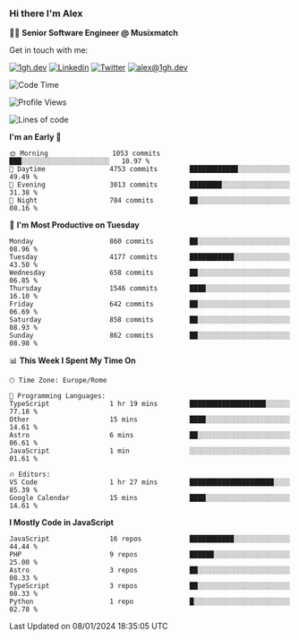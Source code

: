 ### Hi there I'm Alex

👨‍💻 __Senior Software Engineer @ Musixmatch__

Get in touch with me:

[![1gh.dev](https://img.shields.io/static/v1?label=1gh.dev&message=%20&color=red&logo=&style=flat-square&logoColor=white)](https://www.1gh.dev/)
[![Linkedin](https://img.shields.io/static/v1?label=Linkedin&message=%20&color=blue&logo=Linkedin&style=flat-square&logoColor=white)](https://linkedin.com/in/alexghirelli)
[![Twitter](https://img.shields.io/static/v1?label=Twitter&message=%20&color=blue&logo=Twitter&style=flat-square&logoColor=white)](https://twitter.com/alexGhirelli)
[![alex@1gh.dev](https://img.shields.io/static/v1?label=alex@1gh.dev&message=%20&color=red&logo=gmail&style=flat-square&logoColor=white)](mailto:alex@1gh.dev)

<!--START_SECTION:waka-->
![Code Time](http://img.shields.io/badge/Code%20Time-7%2C661%20hrs%205%20mins-blue)

![Profile Views](http://img.shields.io/badge/Profile%20Views-14-blue)

![Lines of code](https://img.shields.io/badge/From%20Hello%20World%20I%27ve%20Written-23.9%20million%20lines%20of%20code-blue)

**I'm an Early 🐤** 

```text
🌞 Morning                1053 commits        ███░░░░░░░░░░░░░░░░░░░░░░   10.97 % 
🌆 Daytime                4753 commits        ████████████░░░░░░░░░░░░░   49.49 % 
🌃 Evening                3013 commits        ████████░░░░░░░░░░░░░░░░░   31.38 % 
🌙 Night                  784 commits         ██░░░░░░░░░░░░░░░░░░░░░░░   08.16 % 
```
📅 **I'm Most Productive on Tuesday** 

```text
Monday                   860 commits         ██░░░░░░░░░░░░░░░░░░░░░░░   08.96 % 
Tuesday                  4177 commits        ███████████░░░░░░░░░░░░░░   43.50 % 
Wednesday                658 commits         ██░░░░░░░░░░░░░░░░░░░░░░░   06.85 % 
Thursday                 1546 commits        ████░░░░░░░░░░░░░░░░░░░░░   16.10 % 
Friday                   642 commits         ██░░░░░░░░░░░░░░░░░░░░░░░   06.69 % 
Saturday                 858 commits         ██░░░░░░░░░░░░░░░░░░░░░░░   08.93 % 
Sunday                   862 commits         ██░░░░░░░░░░░░░░░░░░░░░░░   08.98 % 
```


📊 **This Week I Spent My Time On** 

```text
🕑︎ Time Zone: Europe/Rome

💬 Programming Languages: 
TypeScript               1 hr 19 mins        ███████████████████░░░░░░   77.18 % 
Other                    15 mins             ████░░░░░░░░░░░░░░░░░░░░░   14.61 % 
Astro                    6 mins              ██░░░░░░░░░░░░░░░░░░░░░░░   06.61 % 
JavaScript               1 min               ░░░░░░░░░░░░░░░░░░░░░░░░░   01.61 % 

🔥 Editors: 
VS Code                  1 hr 27 mins        █████████████████████░░░░   85.39 % 
Google Calendar          15 mins             ████░░░░░░░░░░░░░░░░░░░░░   14.61 % 
```

**I Mostly Code in JavaScript** 

```text
JavaScript               16 repos            ███████████░░░░░░░░░░░░░░   44.44 % 
PHP                      9 repos             ██████░░░░░░░░░░░░░░░░░░░   25.00 % 
Astro                    3 repos             ██░░░░░░░░░░░░░░░░░░░░░░░   08.33 % 
TypeScript               3 repos             ██░░░░░░░░░░░░░░░░░░░░░░░   08.33 % 
Python                   1 repo              █░░░░░░░░░░░░░░░░░░░░░░░░   02.78 % 
```




 Last Updated on 08/01/2024 18:35:05 UTC
<!--END_SECTION:waka-->
